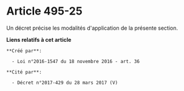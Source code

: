 # Article 495-25

Un décret précise les modalités d'application de la présente section.

**Liens relatifs à cet article**

	**Créé par**:

	  - Loi n°2016-1547 du 18 novembre 2016 - art. 36

	**Cité par**:

	  - Décret n°2017-429 du 28 mars 2017 (V)
